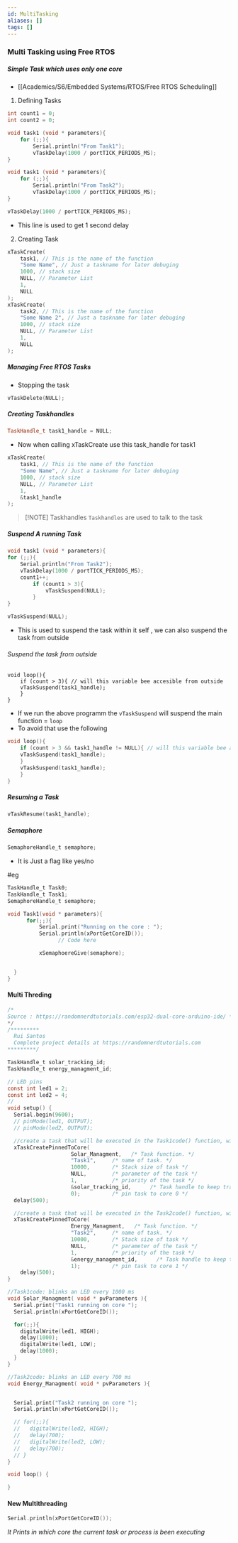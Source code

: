 ```yaml
---
id: MultiTasking
aliases: []
tags: []
---
```


### Multi Tasking using Free RTOS

##### Simple Task which uses only one core

- [[Academics/S6/Embedded Systems/RTOS/Free RTOS  Scheduling]]

1. Defining Tasks

```c
int count1 = 0;
int count2 = 0;

void task1 (void * parameters){
	for (;;){
		Serial.println("From Task1");
		vTaskDelay(1000 / portTICK_PERIODS_MS);
}

void task1 (void * parameters){
	for (;;){
		Serial.println("From Task2");
		vTaskDelay(1000 / portTICK_PERIODS_MS);
}
```

```c
vTaskDelay(1000 / portTICK_PERIODS_MS);
```

- This line is used to get 1 second delay

2. Creating Task

```c
xTaskCreate(
	task1, // This is the name of the function
	"Some Name", // Just a taskname for later debuging
	1000, // stack size
	NULL, // Parameter List
	1,
	NULL
);
xTaskCreate(
	task2, // This is the name of the function
	"Some Name 2", // Just a taskname for later debuging
	1000, // stack size
	NULL, // Parameter List
	1,
	NULL
);
```

##### Managing Free RTOS Tasks

- Stopping the task

```c
vTaskDelete(NULL);
```

##### Creating Taskhandles

```cpp
TaskHandle_t task1_handle = NULL;
```

- Now when calling xTaskCreate use this task_handle for task1

```c
xTaskCreate(
	task1, // This is the name of the function
	"Some Name", // Just a taskname for later debuging
	1000, // stack size
	NULL, // Parameter List
	1,
	&task1_handle
);
```

> [!NOTE] Taskhandles
> `Taskhandles` are used to talk to the task

##### Suspend A running Task

```c
void task1 (void * parameters){
for (;;){
	Serial.println("From Task2");
	vTaskDelay(1000 / portTICK_PERIODS_MS);
	count1++;
		if (count1 > 3){
			vTaskSuspend(NULL);
		}
}
```

```c
vTaskSuspend(NULL);
```

- This is used to suspend the task within it self , we can also suspend the task from outside

###### Suspend the task from outside

```
void loop(){
    if (count > 3){ // will this variable bee accesible from outside
	vTaskSuspend(task1_handle);
	}
}
```

- If we run the above programm the `vTaskSuspend` will suspend the main function = `loop`
- To avoid that use the following

```c
void loop(){
    if (count > 3 && task1_handle != NULL){ // will this variable bee accesible from outside
	vTaskSuspend(task1_handle);
	}
	vTaskSuspend(task1_handle);
	}
}
```

##### Resuming a Task

```cpp
vTaskResume(task1_handle);
```

##### Semaphore

```c
SemaphoreHandle_t semaphore;
```

- It is Just a flag like yes/no

#eg

```c
TaskHandle_t Task0;
TaskHandle_t Task1;
SemaphoreHandle_t semaphore;

void Task1(void * parameters){
      for(;;){
          Serial.print("Running on the core : ");
          Serial.println(xPortGetCoreID());
                // Code here

          xSemaphoereGive(semaphore);


  }
}
```

#### Multi Threding

```c
/*
Source : https://randomnerdtutorials.com/esp32-dual-core-arduino-ide/ */
*/
/*********
  Rui Santos
  Complete project details at https://randomnerdtutorials.com
*********/

TaskHandle_t solar_tracking_id;
TaskHandle_t energy_managment_id;

// LED pins
const int led1 = 2;
const int led2 = 4;
//
void setup() {
  Serial.begin(9600);
  // pinMode(led1, OUTPUT);
  // pinMode(led2, OUTPUT);

  //create a task that will be executed in the Task1code() function, with priority 1 and executed on core 0
  xTaskCreatePinnedToCore(
                    Solar_Managment,   /* Task function. */
                    "Task1",     /* name of task. */
                    10000,       /* Stack size of task */
                    NULL,        /* parameter of the task */
                    1,           /* priority of the task */
                    &solar_tracking_id,      /* Task handle to keep track of created task */
                    0);          /* pin task to core 0 */
  delay(500);

  //create a task that will be executed in the Task2code() function, with priority 1 and executed on core 1
  xTaskCreatePinnedToCore(
                    Energy_Managment,   /* Task function. */
                    "Task2",     /* name of task. */
                    10000,       /* Stack size of task */
                    NULL,        /* parameter of the task */
                    1,           /* priority of the task */
                    &energy_managment_id,      /* Task handle to keep track of created task */
                    1);          /* pin task to core 1 */
    delay(500);
}

//Task1code: blinks an LED every 1000 ms
void Solar_Managment( void * pvParameters ){
  Serial.print("Task1 running on core ");
  Serial.println(xPortGetCoreID());

  for(;;){
    digitalWrite(led1, HIGH);
    delay(1000);
    digitalWrite(led1, LOW);
    delay(1000);
  }
}

//Task2code: blinks an LED every 700 ms
void Energy_Managment( void * pvParameters ){


  Serial.print("Task2 running on core ");
  Serial.println(xPortGetCoreID());

  // for(;;){
  //   digitalWrite(led2, HIGH);
  //   delay(700);
  //   digitalWrite(led2, LOW);
  //   delay(700);
  // }
}

void loop() {

}


```

#### New Multithreading

```cpp
Serial.println(xPortGetCoreID());
```

_It Prints in which core the current task or process is been executing_
